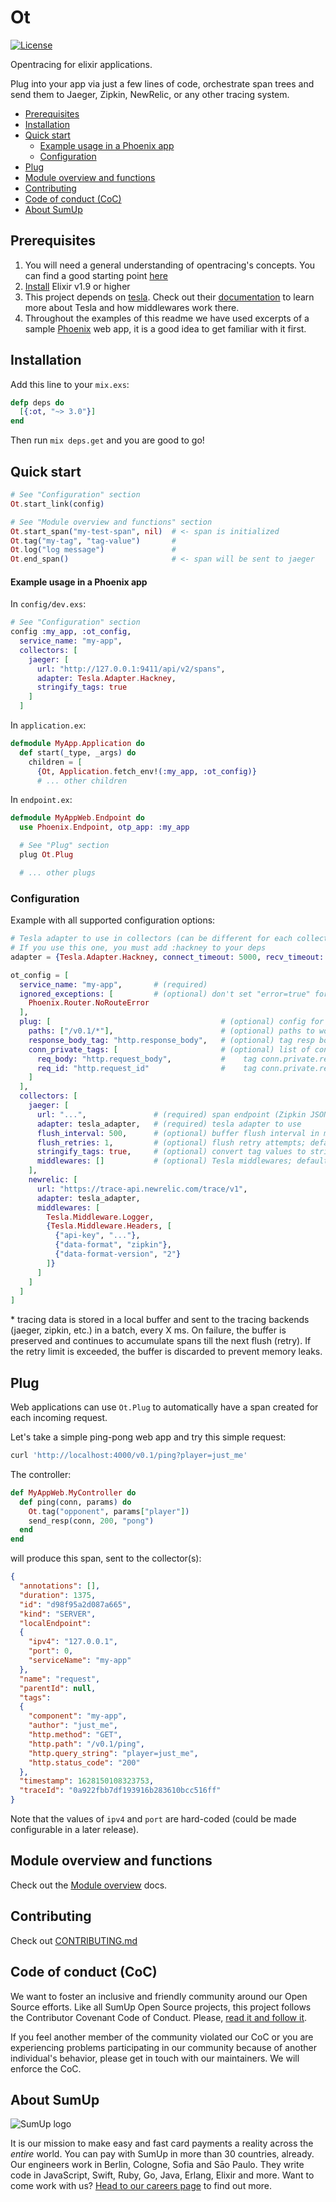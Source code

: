 # Ot

[![License](https://img.shields.io/github/license/sumup-oss/ot)](./LICENSE)

Opentracing for elixir applications.

Plug into your app via just a few lines of code, orchestrate span trees and send them to Jaeger, Zipkin, NewRelic, or any other tracing system.


<!-- MarkdownTOC -->

- [Prerequisites](#prerequisites)
- [Installation](#installation)
- [Quick start](#quick-start)
    - [Example usage in a Phoenix app](#example-usage-in-a-phoenix-app)
  - [Configuration](#configuration)
- [Plug](#plug)
- [Module overview and functions](#module-overview-and-functions)
- [Contributing](#contributing)
- [Code of conduct \(CoC\)](#code-of-conduct-coc)
- [About SumUp](#about-sumup)

<!-- /MarkdownTOC -->

<a id="prerequisites"></a>
## Prerequisites

1. You will need a general understanding of opentracing's concepts. You can find a good starting point [here](https://opentracing.io/docs/overview/)
1. [Install](https://elixir-lang.org/install.html) Elixir v1.9 or higher
1. This project depends on [tesla](https://github.com/teamon/tesla). Check out their [documentation](https://github.com/teamon/tesla) to learn more about Tesla and how middlewares work there.
1. Throughout the examples of this readme we have used excerpts of a sample [Phoenix](https://phoenixframework.org/) web app, it is a good idea to get familiar with it first.

<a id="installation"></a>
## Installation

Add this line to your `mix.exs`:

```elixir
defp deps do
  [{:ot, "~> 3.0"}]
end
```

Then run `mix deps.get` and you are good to go!

<a id="quick-start"></a>
## Quick start

```elixir
# See "Configuration" section
Ot.start_link(config)

# See "Module overview and functions" section
Ot.start_span("my-test-span", nil)  # <- span is initialized
Ot.tag("my-tag", "tag-value")       #
Ot.log("log message")               #
Ot.end_span()                       # <- span will be sent to jaeger
```

<a id="example-usage-in-a-phoenix-app"></a>
#### Example usage in a Phoenix app

In `config/dev.exs`:

```elixir
# See "Configuration" section
config :my_app, :ot_config,
  service_name: "my-app",
  collectors: [
    jaeger: [
      url: "http://127.0.0.1:9411/api/v2/spans",
      adapter: Tesla.Adapter.Hackney,
      stringify_tags: true
    ]
  ]
```

In `application.ex`:

```elixir
defmodule MyApp.Application do
  def start(_type, _args) do
    children = [
      {Ot, Application.fetch_env!(:my_app, :ot_config)}
      # ... other children
```

In `endpoint.ex`:

```elixir
defmodule MyAppWeb.Endpoint do
  use Phoenix.Endpoint, otp_app: :my_app

  # See "Plug" section
  plug Ot.Plug

  # ... other plugs
```

<a id="configuration"></a>
### Configuration

Example with all supported configuration options:

```elixir
# Tesla adapter to use in collectors (can be different for each collector)
# If you use this one, you must add :hackney to your deps
adapter = {Tesla.Adapter.Hackney, connect_timeout: 5000, recv_timeout: 5000}

ot_config = [
  service_name: "my-app",       # (required)
  ignored_exceptions: [         # (optional) don't set "error=true" for these
    Phoenix.Router.NoRouteError
  ],
  plug: [                                      # (optional) config for Ot.Plug
    paths: ["/v0.1/*"],                        # (optional) paths to work with; default: ["*"]
    response_body_tag: "http.response_body",   # (optional) tag resp body as "http.resp_body"; default: nil (no tag)
    conn_private_tags: [                       # (optional) list of conn-private fields to tag; default: []
      req_body: "http.request_body",           #    tag conn.private.req_body as "http.request_body"
      req_id: "http.request_id"                #    tag conn.private.req_id as "http.request_id"
    ]
  ],
  collectors: [
    jaeger: [
      url: "...",               # (required) span endpoint (Zipkin JSON v2 format)
      adapter: tesla_adapter,   # (required) tesla adapter to use
      flush_interval: 500,      # (optional) buffer flush interval in ms; default: 1000
      flush_retries: 1,         # (optional) flush retry attempts; default: 5 *
      stringify_tags: true,     # (optional) convert tag values to strings (required for jaeger)
      middlewares: []           # (optional) Tesla middlewares; default: []
    ],
    newrelic: [
      url: "https://trace-api.newrelic.com/trace/v1",
      adapter: tesla_adapter,
      middlewares: [
        Tesla.Middleware.Logger,
        {Tesla.Middleware.Headers, [
          {"api-key", "..."},
          {"data-format", "zipkin"},
          {"data-format-version", "2"}
        ]}
      ]
    ]
  ]
]
```

\* tracing data is stored in a local buffer and sent to the tracing backends
(jaeger, zipkin, etc.) in a batch, every X ms. On failure, the buffer is
preserved and continues to accumulate spans till the next flush (retry).
If the retry limit is exceeded, the buffer is discarded to prevent memory leaks.

<a id="plug"></a>
## Plug

Web applications can use `Ot.Plug` to automatically have a span created for each incoming request.

Let's take a simple ping-pong web app and try this simple request:

```bash
curl 'http://localhost:4000/v0.1/ping?player=just_me'
```

The controller:

```elixir
def MyAppWeb.MyController do
  def ping(conn, params) do
    Ot.tag("opponent", params["player"])
    send_resp(conn, 200, "pong")
  end
end
```

will produce this span, sent to the collector(s):

```json
{
  "annotations": [],
  "duration": 1375,
  "id": "d98f95a2d087a665",
  "kind": "SERVER",
  "localEndpoint":
  {
    "ipv4": "127.0.0.1",
    "port": 0,
    "serviceName": "my-app"
  },
  "name": "request",
  "parentId": null,
  "tags":
  {
    "component": "my-app",
    "author": "just_me",
    "http.method": "GET",
    "http.path": "/v0.1/ping",
    "http.query_string": "player=just_me",
    "http.status_code": "200"
  },
  "timestamp": 1628150108323753,
  "traceId": "0a922fbb7df193916b283610bcc516ff"
}
```

Note that the values of `ipv4` and `port` are hard-coded (could be made configurable in a later release).

<a id="module-overview-and-functions"></a>
## Module overview and functions

Check out the [Module overview](./docs/module_overview.md) docs.

<a id="contributing"></a>
## Contributing

Check out [CONTRIBUTING.md](./CONTRIBUTING.md)

<a id="code-of-conduct-coc"></a>
## Code of conduct (CoC)

We want to foster an inclusive and friendly community around our Open Source efforts. Like all SumUp Open Source projects, this project follows the Contributor Covenant Code of Conduct. Please, [read it and follow it](CODE_OF_CONDUCT.md).

If you feel another member of the community violated our CoC or you are experiencing problems participating in our community because of another individual's behavior, please get in touch with our maintainers. We will enforce the CoC.

<a id="about-sumup"></a>
## About SumUp

![SumUp logo](https://raw.githubusercontent.com/sumup-oss/assets/master/sumup-logo.svg?sanitize=true)

It is our mission to make easy and fast card payments a reality across the *entire* world. You can pay with SumUp in more than 30 countries, already. Our engineers work in Berlin, Cologne, Sofia and Sāo Paulo. They write code in JavaScript, Swift, Ruby, Go, Java, Erlang, Elixir and more. Want to come work with us? [Head to our careers page](https://sumup.com/careers) to find out more.
